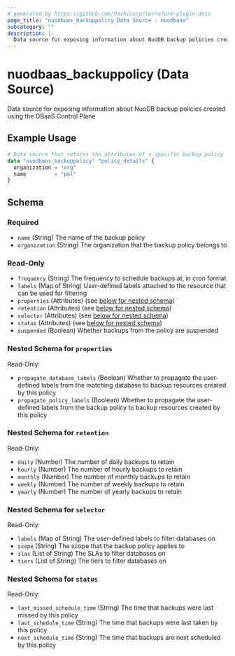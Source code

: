 ```yaml
---
# generated by https://github.com/hashicorp/terraform-plugin-docs
page_title: "nuodbaas_backuppolicy Data Source - nuodbaas"
subcategory: ""
description: |-
  Data source for exposing information about NuoDB backup policies created using the DBaaS Control Plane
---
```


# nuodbaas_backuppolicy (Data Source)

Data source for exposing information about NuoDB backup policies created using the DBaaS Control Plane

## Example Usage

```terraform
# Data source that returns the attributes of a specific backup policy
data "nuodbaas_backuppolicy" "policy_details" {
  organization = "org"
  name         = "pol"
}
```

<!-- schema generated by tfplugindocs -->
## Schema

### Required

- `name` (String) The name of the backup policy
- `organization` (String) The organization that the backup policy belongs to

### Read-Only

- `frequency` (String) The frequency to schedule backups at, in cron format
- `labels` (Map of String) User-defined labels attached to the resource that can be used for filtering
- `properties` (Attributes) (see [below for nested schema](#nestedatt--properties))
- `retention` (Attributes) (see [below for nested schema](#nestedatt--retention))
- `selector` (Attributes) (see [below for nested schema](#nestedatt--selector))
- `status` (Attributes) (see [below for nested schema](#nestedatt--status))
- `suspended` (Boolean) Whether backups from the policy are suspended

<a id="nestedatt--properties"></a>
### Nested Schema for `properties`

Read-Only:

- `propagate_database_labels` (Boolean) Whether to propagate the user-defined labels from the matching database to backup resources created by this policy
- `propagate_policy_labels` (Boolean) Whether to propagate the user-defined labels from the backup policy to backup resources created by this policy


<a id="nestedatt--retention"></a>
### Nested Schema for `retention`

Read-Only:

- `daily` (Number) The number of daily backups to retain
- `hourly` (Number) The number of hourly backups to retain
- `monthly` (Number) The number of monthly backups to retain
- `weekly` (Number) The number of weekly backups to retain
- `yearly` (Number) The number of yearly backups to retain


<a id="nestedatt--selector"></a>
### Nested Schema for `selector`

Read-Only:

- `labels` (Map of String) The user-defined labels to filter databases on
- `scope` (String) The scope that the backup policy applies to
- `slas` (List of String) The SLAs to filter databases on
- `tiers` (List of String) The tiers to filter databases on


<a id="nestedatt--status"></a>
### Nested Schema for `status`

Read-Only:

- `last_missed_schedule_time` (String) The time that backups were last missed by this policy
- `last_schedule_time` (String) The time that backups were last taken by this policy
- `next_schedule_time` (String) The time that backups are next scheduled by this policy
